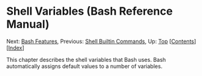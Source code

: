 # Shell Variables \(Bash Reference Manual\)

 Next: [Bash Features](bash-features-bash-reference-manual.md#Bash-Features), Previous: [Shell Builtin Commands](shell-builtin-commands-bash-reference-manual.md#Shell-Builtin-Commands), Up: [Top]()   \[[Contents]()\]\[[Index](indexes-bash-reference-manual.md#Indexes)\]

This chapter describes the shell variables that Bash uses. Bash automatically assigns default values to a number of variables.

